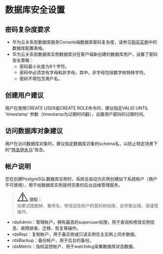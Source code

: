 # 数据库安全设置<a name="zh-cn_topic_0045111183"></a>

## 密码复杂度要求<a name="section7110857165544"></a>

-   华为云关系型数据库服务Console端数据库密码复杂度，请参见[购买实例](https://support.huaweicloud.com/qs-rds/zh-cn_topic_0046585384.html)中的数据库配置表格。
-   华为云关系型数据库实例数据库对在客户端新创建的数据库用户，设置了密码安全策略：
    -   密码最小长度为8个字符。
    -   密码中必须含有字母和非字母，其中，非字母包括数字和特殊字符。
    -   密码不得包含用户名。


## 创建用户建议<a name="section20152425171620"></a>

用户在使用CREATE USER或CREATE ROLE命令时，建议指定VALID UNTIL 'timestamp' 参数（timestamp为过期时间戳），设置用户密码的过期时间。

## 访问数据库对象建议<a name="section1874185013263"></a>

用户在访问数据库对象时，建议指定数据库对象的schema名，以防止特定场景下的“[特洛伊木马](https://wiki.postgresql.org/wiki/A_Guide_to_CVE-2018-1058%3A_Protect_Your_Search_Path)”攻击。

## 帐户说明<a name="section3063981715951"></a>

您在创建PostgreSQL数据库实例时，系统会自动为实例创建如下系统帐户（用户不可使用），用于给数据库实例提供完善的后台运维管理服务。

>![](public_sys-resources/icon-notice.gif) **须知：**   
>如果试图删掉、重命名、修改这些帐户的密码和权限，会导致出错，请谨慎操作。  

-   rdsAdmin：管理帐户，拥有最高的superuser权限，用于查询和修改实例信息、故障排查、迁移、恢复等操作。
-   rdsRepl：复制帐户，用于备实例或只读实例在主实例上同步数据。
-   rdsBackup：备份帐户，用于后台的备份。
-   rdsMetric：指标监控帐户，用于watchdog采集数据库状态数据。

